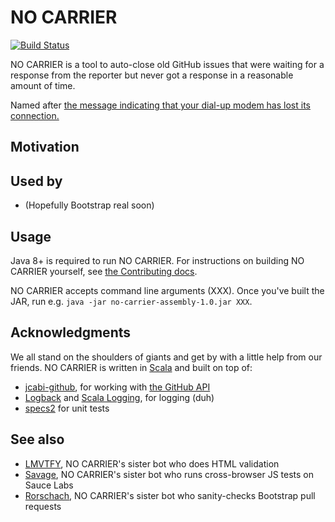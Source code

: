NO CARRIER
======
[![Build Status](https://travis-ci.org/cvrebert/no-carrier.svg?branch=master)](https://travis-ci.org/cvrebert/no-carrier)

NO CARRIER is a tool to auto-close old GitHub issues that were waiting for a response from the reporter but never got a response in a reasonable amount of time.

Named after [the message indicating that your dial-up modem has lost its connection.](http://en.wikipedia.org/wiki/NO_CARRIER#As_Internet_slang)

## Motivation


## Used by
* (Hopefully Bootstrap real soon)

## Usage
Java 8+ is required to run NO CARRIER. For instructions on building NO CARRIER yourself, see [the Contributing docs](https://github.com/cvrebert/no-carrier/blob/master/CONTRIBUTING.md).

NO CARRIER accepts command line arguments (XXX). Once you've built the JAR, run e.g. `java -jar no-carrier-assembly-1.0.jar XXX`.

## Acknowledgments
We all stand on the shoulders of giants and get by with a little help from our friends. NO CARRIER is written in [Scala](http://www.scala-lang.org) and built on top of:
* [jcabi-github](https://github.com/jcabi/jcabi-github), for working with [the GitHub API](https://developer.github.com/v3/)
* [Logback](http://logback.qos.ch/) and [Scala Logging](https://github.com/typesafehub/scala-logging), for logging (duh)
* [specs2](http://etorreborre.github.io/specs2/) for unit tests

## See also
* [LMVTFY](https://github.com/cvrebert/lmvtfy), NO CARRIER's sister bot who does HTML validation
* [Savage](https://github.com/cvrebert/savage), NO CARRIER's sister bot who runs cross-browser JS tests on Sauce Labs
* [Rorschach](https://github.com/twbs/rorschach), NO CARRIER's sister bot who sanity-checks Bootstrap pull requests
